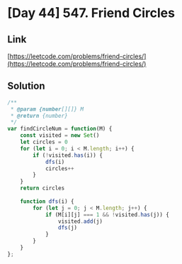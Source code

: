 # [Day 44] 547. Friend Circles

<a name="DYk2L"></a>
## Link
[https://leetcode.com/problems/friend-circles/](https://leetcode.com/problems/friend-circles/)
<a name="NMwKQ"></a>
## Solution
```javascript
/**
 * @param {number[][]} M
 * @return {number}
 */
var findCircleNum = function(M) {
    const visited = new Set()
    let circles = 0
    for (let i = 0; i < M.length; i++) {
        if (!visited.has(i)) {
            dfs(i)
            circles++
        }
    }
    return circles
    
    function dfs(i) {
        for (let j = 0; j < M.length; j++) {
            if (M[i][j] === 1 && !visited.has(j)) {
                visited.add(j)
                dfs(j)
            }
        }
    }
};
```
